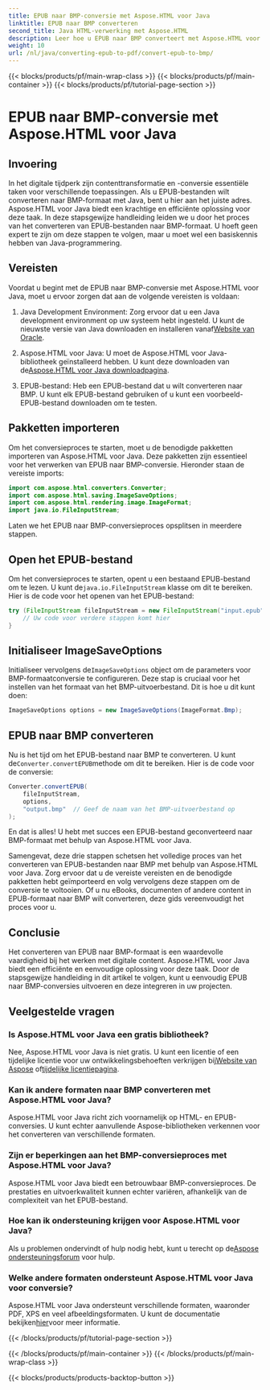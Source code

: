 ```yaml
---
title: EPUB naar BMP-conversie met Aspose.HTML voor Java
linktitle: EPUB naar BMP converteren
second_title: Java HTML-verwerking met Aspose.HTML
description: Leer hoe u EPUB naar BMP converteert met Aspose.HTML voor Java. Stapsgewijze handleiding voor efficiënte contenttransformatie.
weight: 10
url: /nl/java/converting-epub-to-pdf/convert-epub-to-bmp/
---
```


{{< blocks/products/pf/main-wrap-class >}}
{{< blocks/products/pf/main-container >}}
{{< blocks/products/pf/tutorial-page-section >}}

# EPUB naar BMP-conversie met Aspose.HTML voor Java


## Invoering

In het digitale tijdperk zijn contenttransformatie en -conversie essentiële taken voor verschillende toepassingen. Als u EPUB-bestanden wilt converteren naar BMP-formaat met Java, bent u hier aan het juiste adres. Aspose.HTML voor Java biedt een krachtige en efficiënte oplossing voor deze taak. In deze stapsgewijze handleiding leiden we u door het proces van het converteren van EPUB-bestanden naar BMP-formaat. U hoeft geen expert te zijn om deze stappen te volgen, maar u moet wel een basiskennis hebben van Java-programmering.

## Vereisten

Voordat u begint met de EPUB naar BMP-conversie met Aspose.HTML voor Java, moet u ervoor zorgen dat aan de volgende vereisten is voldaan:

1.  Java Development Environment: Zorg ervoor dat u een Java development environment op uw systeem hebt ingesteld. U kunt de nieuwste versie van Java downloaden en installeren vanaf[Website van Oracle](https://www.oracle.com/java/technologies/javase-downloads.html).

2.  Aspose.HTML voor Java: U moet de Aspose.HTML voor Java-bibliotheek geïnstalleerd hebben. U kunt deze downloaden van de[Aspose.HTML voor Java downloadpagina](https://releases.aspose.com/html/java/).

3. EPUB-bestand: Heb een EPUB-bestand dat u wilt converteren naar BMP. U kunt elk EPUB-bestand gebruiken of u kunt een voorbeeld-EPUB-bestand downloaden om te testen.

## Pakketten importeren

Om het conversieproces te starten, moet u de benodigde pakketten importeren van Aspose.HTML voor Java. Deze pakketten zijn essentieel voor het verwerken van EPUB naar BMP-conversie. Hieronder staan de vereiste imports:

```java
import com.aspose.html.converters.Converter;
import com.aspose.html.saving.ImageSaveOptions;
import com.aspose.html.rendering.image.ImageFormat;
import java.io.FileInputStream;
```

Laten we het EPUB naar BMP-conversieproces opsplitsen in meerdere stappen.

## Open het EPUB-bestand

 Om het conversieproces te starten, opent u een bestaand EPUB-bestand om te lezen. U kunt de`java.io.FileInputStream` klasse om dit te bereiken. Hier is de code voor het openen van het EPUB-bestand:

```java
try (FileInputStream fileInputStream = new FileInputStream("input.epub")) {
    // Uw code voor verdere stappen komt hier
}
```

## Initialiseer ImageSaveOptions

 Initialiseer vervolgens de`ImageSaveOptions` object om de parameters voor BMP-formaatconversie te configureren. Deze stap is cruciaal voor het instellen van het formaat van het BMP-uitvoerbestand. Dit is hoe u dit kunt doen:

```java
ImageSaveOptions options = new ImageSaveOptions(ImageFormat.Bmp);
```

## EPUB naar BMP converteren

 Nu is het tijd om het EPUB-bestand naar BMP te converteren. U kunt de`Converter.convertEPUB`methode om dit te bereiken. Hier is de code voor de conversie:

```java
Converter.convertEPUB(
    fileInputStream,
    options,
    "output.bmp"  // Geef de naam van het BMP-uitvoerbestand op
);
```

En dat is alles! U hebt met succes een EPUB-bestand geconverteerd naar BMP-formaat met behulp van Aspose.HTML voor Java.

Samengevat, deze drie stappen schetsen het volledige proces van het converteren van EPUB-bestanden naar BMP met behulp van Aspose.HTML voor Java. Zorg ervoor dat u de vereiste vereisten en de benodigde pakketten hebt geïmporteerd en volg vervolgens deze stappen om de conversie te voltooien. Of u nu eBooks, documenten of andere content in EPUB-formaat naar BMP wilt converteren, deze gids vereenvoudigt het proces voor u.

## Conclusie

Het converteren van EPUB naar BMP-formaat is een waardevolle vaardigheid bij het werken met digitale content. Aspose.HTML voor Java biedt een efficiënte en eenvoudige oplossing voor deze taak. Door de stapsgewijze handleiding in dit artikel te volgen, kunt u eenvoudig EPUB naar BMP-conversies uitvoeren en deze integreren in uw projecten.

## Veelgestelde vragen

### Is Aspose.HTML voor Java een gratis bibliotheek?
Nee, Aspose.HTML voor Java is niet gratis. U kunt een licentie of een tijdelijke licentie voor uw ontwikkelingsbehoeften verkrijgen bij[Website van Aspose](https://purchase.aspose.com/buy) of[tijdelijke licentiepagina](https://purchase.aspose.com/temporary-license/).

### Kan ik andere formaten naar BMP converteren met Aspose.HTML voor Java?
Aspose.HTML voor Java richt zich voornamelijk op HTML- en EPUB-conversies. U kunt echter aanvullende Aspose-bibliotheken verkennen voor het converteren van verschillende formaten.

### Zijn er beperkingen aan het BMP-conversieproces met Aspose.HTML voor Java?
Aspose.HTML voor Java biedt een betrouwbaar BMP-conversieproces. De prestaties en uitvoerkwaliteit kunnen echter variëren, afhankelijk van de complexiteit van het EPUB-bestand.

### Hoe kan ik ondersteuning krijgen voor Aspose.HTML voor Java?
 Als u problemen ondervindt of hulp nodig hebt, kunt u terecht op de[Aspose ondersteuningsforum](https://forum.aspose.com/) voor hulp.

### Welke andere formaten ondersteunt Aspose.HTML voor Java voor conversie?
 Aspose.HTML voor Java ondersteunt verschillende formaten, waaronder PDF, XPS en veel afbeeldingsformaten. U kunt de documentatie bekijken[hier](https://reference.aspose.com/html/java/)voor meer informatie.

{{< /blocks/products/pf/tutorial-page-section >}}

{{< /blocks/products/pf/main-container >}}
{{< /blocks/products/pf/main-wrap-class >}}

{{< blocks/products/products-backtop-button >}}

